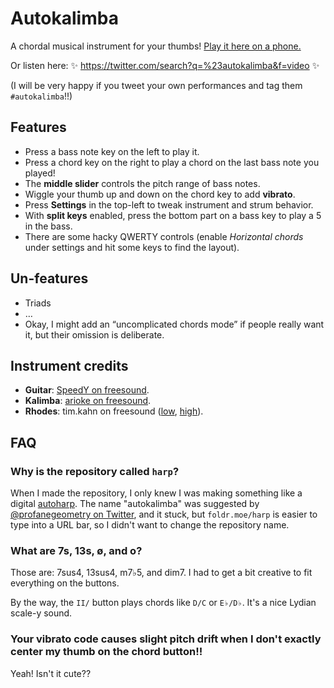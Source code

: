 # Autokalimba
A chordal musical instrument for your thumbs! [Play it here on a phone.](http://foldr.moe/harp/)

Or listen here: ✨ https://twitter.com/search?q=%23autokalimba&f=video ✨

(I will be very happy if you tweet your own performances and tag them `#autokalimba`!!)

## Features
* Press a bass note key on the left to play it.
* Press a chord key on the right to play a chord on the last bass note you played!
* The **middle slider** controls the pitch range of bass notes.
* Wiggle your thumb up and down on the chord key to add **vibrato**.
* Press **Settings** in the top-left to tweak instrument and strum behavior.
* With **split keys** enabled, press the bottom part on a bass key to play a 5 in the bass.
* There are some hacky QWERTY controls (enable _Horizontal chords_ under settings and hit some keys to find the layout).

## Un-features
* Triads
* …
* Okay, I might add an “uncomplicated chords mode” if people really want it, but their omission is deliberate.

## Instrument credits
* **Guitar**: [SpeedY on freesound](https://freesound.org/people/SpeedY/sounds/8383/).
* **Kalimba**: [arioke on freesound](https://freesound.org/people/arioke/sounds/58729/).
* **Rhodes**: tim.kahn on freesound ([low](https://freesound.org/people/tim.kahn/sounds/65755/), [high](https://freesound.org/people/tim.kahn/sounds/65726/)).

## FAQ

### Why is the repository called `harp`?
When I made the repository, I only knew I was making something like a digital [autoharp](https://en.wikipedia.org/wiki/Autoharp). The name "autokalimba" was suggested by [@profanegeometry on Twitter](https://twitter.com/profanegeometry/status/1456963454573572102), and it stuck, but `foldr.moe/harp` is easier to type into a URL bar, so I didn't want to change the repository name.

### What are 7s, 13s, ø, and o?
Those are: 7sus4, 13sus4, m7♭5, and dim7. I had to get a bit creative to fit everything on the buttons.

By the way, the `II/` button plays chords like `D/C` or `E♭/D♭`. It's a nice Lydian scale-y sound.

### Your vibrato code causes slight pitch drift when I don't exactly center my thumb on the chord button!!
Yeah! Isn't it cute??
